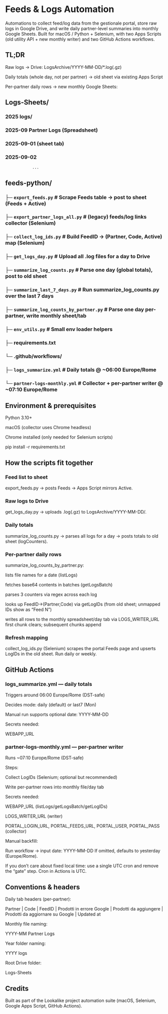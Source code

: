 # Feeds & Logs Automation

Automations to collect feed/log data from the gestionale portal, store raw logs in Google Drive, and write daily partner-level summaries into monthly Google Sheets. Built for macOS / Python + Selenium, with two Apps Scripts (old utility API + new monthly writer) and two GitHub Actions workflows.

## TL;DR

Raw logs → Drive: LogsArchive/YYYY-MM-DD/*.log(.gz)

Daily totals (whole day, not per partner) → old sheet via existing Apps Script

Per-partner daily rows → new monthly Google Sheets:

## Logs-Sheets/
###   2025 logs/
###     2025-09 Partner Logs   (Spreadsheet)
###         2025-09-01  (sheet tab)
###             2025-09-02
                ...

## feeds-python/
### ├─ `export_feeds.py`                    # Scrape Feeds table → post to sheet (Feeds + Active)
### ├─ `export_partner_logs_all.py`         # (legacy) feeds/log links collector (Selenium)
### ├─ `collect_log_ids.py`                 # Build FeedID → (Partner, Code, Active) map (Selenium)
### ├─ `get_logs_day.py`                    # Upload all .log files for a day to Drive
### ├─ `summarize_log_counts.py`            # Parse one day (global totals), post to old sheet
### ├─ `summarize_last_7_days.py`           # Run summarize_log_counts.py over the last 7 days
### ├─ `summarize_log_counts_by_partner.py` # Parse one day per-partner, write monthly sheet/tab
### ├─ `env_utils.py`                       # Small env loader helpers
### ├─ requirements.txt
### └─ .github/workflows/
###       ├─ `logs_summarize.yml`              # Daily totals @ ~06:00 Europe/Rome
###       └─ `partner-logs-monthly.yml`        # Collector + per-partner writer @ ~07:10 Europe/Rome

## Environment & prerequisites

Python 3.10+

macOS (collector uses Chrome headless)

Chrome installed (only needed for Selenium scripts)

pip install -r requirements.txt

## How the scripts fit together

### Feed list to sheet
export_feeds.py → posts Feeds → Apps Script mirrors Active.

### Raw logs to Drive
get_logs_day.py → uploads .log(.gz) to LogsArchive/YYYY-MM-DD/.

### Daily totals
summarize_log_counts.py → parses all logs for a day → posts totals to old sheet (logCounters).

### Per-partner daily rows
summarize_log_counts_by_partner.py:

lists file names for a date (listLogs)

fetches base64 contents in batches (getLogsBatch)

parses 3 counters via regex across each log

looks up FeedID→(Partner,Code) via getLogIDs (from old sheet; unmapped IDs show as “Feed N”)

writes all rows to the monthly spreadsheet/day tab via LOGS_WRITER_URL
first chunk clears; subsequent chunks append

### Refresh mapping
collect_log_ids.py (Selenium) scrapes the portal Feeds page and upserts LogIDs in the old sheet. Run daily or weekly.

## GitHub Actions
### logs_summarize.yml — daily totals

Triggers around 06:00 Europe/Rome (DST-safe)

Decides mode: daily (default) or last7 (Mon)

Manual run supports optional date: YYYY-MM-DD

Secrets needed:

WEBAPP_URL

### partner-logs-monthly.yml — per-partner writer

Runs ~07:10 Europe/Rome (DST-safe)

Steps:

Collect LogIDs (Selenium; optional but recommended)

Write per-partner rows into monthly file/day tab

Secrets needed:

WEBAPP_URL (listLogs/getLogsBatch/getLogIDs)

LOGS_WRITER_URL (writer)

PORTAL_LOGIN_URL, PORTAL_FEEDS_URL, PORTAL_USER, PORTAL_PASS (collector)

Manual backfill:

Run workflow → input date: YYYY-MM-DD
If omitted, defaults to yesterday (Europe/Rome).

If you don’t care about fixed local time: use a single UTC cron and remove the “gate” step. Cron in Actions is UTC.

## Conventions & headers

Daily tab headers (per-partner):

Partner | Code | FeedID | Prodotti in errore Google | Prodotti da aggiungere | Prodotti da aggiornare su Google | Updated at


Monthly file naming:

YYYY-MM Partner Logs


Year folder naming:

YYYY logs


Root Drive folder:

Logs-Sheets

## Credits

Built as part of the Lookalike project automation suite (macOS, Selenium, Google Apps Script, GitHub Actions).
